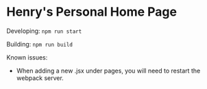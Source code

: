# Henry's Personal Home Page

Developing:
`npm run start`

Building:
`npm run build`

Known issues:
* When adding a new .jsx under pages, you will need to restart the webpack server.